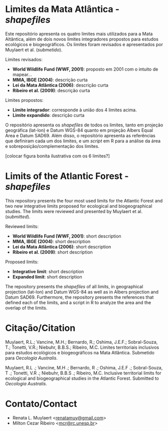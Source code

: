 # Limites da Mata Atlântica - _shapefiles_

Este repositório apresenta os quatro limites mais utilizados para a Mata Altântica, além de dois novos limites integradores propostos para estudos ecológicos e biogeográficos. Os limites foram revisados e apresentados por Muylaert et al. (_submetido_).

Limites revisados:  
+ __World Wildlife Fund (WWF, 2001)__: proposto em 2001 com o intuito de mapear...
+ __MMA, IBGE (2004)__: descrição curta
+ __Lei da Mata Atlântica (2006)__: descrição curta
+ __Ribeiro et al. (2009)__: descrição curta

Limites propostos:  
+ __Limite integrador__: corresponde à união dos 4 limites acima.
+ __Limite expandido__: descrição curta

O repositório apresenta os _shapefiles_ de todos os limites, tanto em projeção geográfica (lat-lon) e Datum WGS-84 quanto em projeção Albers Equal Area e Datum SAD69. Além disso, o repositório apresenta as referências que definiram cada um dos limites, e um _script_ em R para a análise da área e sobreposição/complementação dos limites.

[colocar figura bonita ilustrativa com os 6 limites?]

# Limits of the Atlantic Forest - _shapefiles_

This repository presents the four most used limits for the Atlantic Forest and two new integrative limits proposed for ecological and biogeographical studies. The limits were reviewed and presented by Muylaert et al. (_submitted_).

Reviewed limits:  
+ __World Wildlife Fund (WWF, 2001)__: short description
+ __MMA, IBGE (2004)__: short description
+ __Lei da Mata Atlântica (2006)__: short description
+ __Ribeiro et al. (2009)__: short description

Proposed limits:  
+ __Integrative limit__: short description
+ __Expanded limit__: short description

The repository presents the _shapefiles_ of all limits, in geographical projection (lat-lon) and Datum WGS-84 as well as in Albers projection and Datum SAD69. Furthermore, the repository presents the references that defined each of the limits, and a script in R to analyze the area and the overlap of the limits.

# Citação/Citation

Muylaert, R.L.; Vancine, M.H.; Bernardo, R.; Oshima, J.E.F.; Sobral-Souza, T.; Tonetti, V.R.; Niebuhr, B.B.S.; Ribeiro, M.C. Limites territoriais inclusivos para estudos ecológicos e biogeográficos na Mata Atlântica. Submetido para _Oecologia Australis_.

Muylaert, R.L .; Vancine, M.H .; Bernardo, R .; Oshima, J.E.F .; Sobral-Souza, T .; Tonetti, V.R .; Niebuhr, B.B.S .; Ribeiro, M.C. Inclusive territorial limits for ecological and biogeographical studies in the Atlantic Forest. Submitted to _Oecologia Australis_.

# Contato/Contact

+ Renata L. Muylaert <<renatamuy@gmail.com>>  
+ Milton Cezar Ribeiro <<mcr@rc.unesp.br>>

